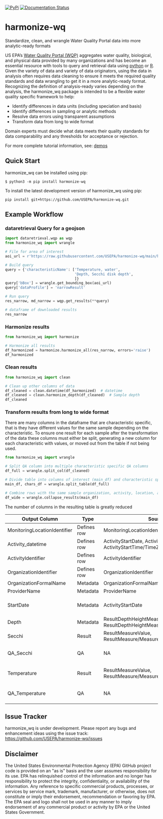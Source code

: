 [![PyPi](https://img.shields.io/pypi/v/harmonize-wq.svg)](https://pypi.python.org/pypi/harmonize-wq)
[![Documentation Status](https://github.com/USEPA/harmonize-wq/actions/workflows/documentation_deploy.yaml/badge.svg)](https://github.com/USEPA/harmonize-wq/actions/workflows/documentation_deploy.yaml)

# harmonize-wq
Standardize, clean, and wrangle Water Quality Portal data into more analytic-ready formats

US EPA’s [Water Quality Portal (WQP)](https://www.waterqualitydata.us/) aggregates water quality, biological, and physical data provided by many organizations and has become an essential resource with tools to query and retrieval data using [python](https://github.com/USGS-python/dataretrieval) or [R](https://github.com/USGS-R/dataRetrieval).
Given the variety of data and variety of data originators, using the data in analysis often requires data cleaning to ensure it meets the required quality standards and data wrangling to get it in a more analytic-ready format.
Recognizing the definition of analysis-ready varies depending on the analysis, the harmonize_wq package is intended to be a flexible water quality specific framework to help:

- Identify differences in data units (including speciation and basis)
- Identify differences in sampling or analytic methods
- Resolve data errors using transparent assumptions
- Transform data from long to wide format

Domain experts must decide what data meets their quality standards for data comparability and any thresholds for acceptance or rejection.

For more complete tutorial information, see: [demos](https://github.com/USEPA/harmonize-wq/tree/main/demos)

## Quick Start

harmonize_wq can be installed using pip:
```
$ python3 -m pip install harmonize-wq
```

To install the latest development version of harmonize_wq using pip:

```
pip install git+https://github.com/USEPA/harmonize-wq.git
```

## Example Workflow
### dataretrieval Query for a geojson

```python
import dataretrieval.wqp as wqp
from harmonize_wq import wrangle

# File for area of interest
aoi_url = r'https://raw.githubusercontent.com/USEPA/harmonize-wq/main/harmonize_wq/tests/data/PPBays_NCCA.geojson'

# Build query
query = {'characteristicName': ['Temperature, water',
                                'Depth, Secchi disk depth',
                                ]}
query['bBox'] = wrangle.get_bounding_box(aoi_url)
query['dataProfile'] = 'narrowResult'

# Run query
res_narrow, md_narrow = wqp.get_results(**query)

# dataframe of downloaded results
res_narrow
```

### Harmonize results

```python
from harmonize_wq import harmonize

# Harmonize all results
df_harmonized = harmonize.harmonize_all(res_narrow, errors='raise')
df_harmonized
```

### Clean results

```python
from harmonize_wq import clean

# Clean up other columns of data
df_cleaned = clean.datetime(df_harmonized)  # datetime
df_cleaned = clean.harmonize_depth(df_cleaned)  # Sample depth
df_cleaned
```

### Transform results from long to wide format
There are many columns in the dataframe that are characteristic specific, that is they have different values for the same sample depending on the characteristic. To ensure one result for each sample after the transformation of the data these columns must either be split, generating a new column for each characteristic with values, or moved out from the table if not being used.

```python
from harmonize_wq import wrangle

# Split QA column into multiple characteristic specific QA columns
df_full = wrangle.split_col(df_cleaned)

# Divide table into columns of interest (main_df) and characteristic specific metadata (chars_df)
main_df, chars_df = wrangle.split_table(df_full)

# Combine rows with the same sample organization, activity, location, and datetime
df_wide = wrangle.collapse_results(main_df)

```

The number of columns in the resulting table is greatly reduced

Output Column | Type | Source | Changes
--- | --- | --- | ---
MonitoringLocationIdentifier | Defines row | MonitoringLocationIdentifier | NA 
Activity_datetime | Defines row | ActivityStartDate, ActivityStartTime/Time, ActivityStartTime/TimeZoneCode | Combined and UTC
ActivityIdentifier | Defines row | ActivityIdentifier | NA
OrganizationIdentifier | Defines row | OrganizationIdentifier | NA 
OrganizationFormalName | Metadata| OrganizationFormalName | NA
ProviderName | Metadata | ProviderName | NA
StartDate | Metadata | ActivityStartDate | Preserves date where time NAT
Depth | Metadata | ResultDepthHeightMeasure/MeasureValue, ResultDepthHeightMeasure/MeasureUnitCode | standardized to meters
Secchi | Result | ResultMeasureValue, ResultMeasure/MeasureUnitCode | standardized to meters
QA_Secchi | QA | NA | harmonization processing quality issues
Temperature | Result | ResultMeasureValue, ResultMeasure/MeasureUnitCode | standardized to degrees Celcius
QA_Temperature | QA | NA | harmonization processing quality issues

## Issue Tracker
harmonize_wq is under development. Please report any bugs and enhancement ideas using the issue track:
https://github.com/USEPA/harmonize-wq/issues


## Disclaimer
The United States Environmental Protection Agency (EPA) GitHub project code is provided on an "as is" basis and the user assumes responsibility for its use.
EPA has relinquished control of the information and no longer has responsibility to protect the integrity, confidentiality, or availability of the information. Any reference to specific commercial products, processes, or services by service mark, trademark, manufacturer, or otherwise, does not constitute or imply their endorsement, recommendation or favoring by EPA.
The EPA seal and logo shall not be used in any manner to imply endorsement of any commercial product or activity by EPA or the United States Government.

